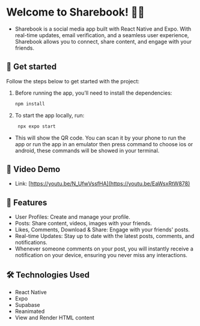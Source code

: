 # Welcome to Sharebook! 📱✨

- Sharebook is a social media app built with React Native and Expo. With real-time updates, email verification, and a seamless user experience, Sharebook allows you to connect, share content, and engage with your friends.

## 🚀 Get started
Follow the steps below to get started with the project:
1. Before running the app, you’ll need to install the dependencies:

   ```bash
   npm install
   ```

2. To start the app locally, run:

   ```bash
    npx expo start
   ```
- This will show the QR code. You can scan it by your phone to run the app or run the app in an emulator then press command to choose ios or android, these commands will be showed in your terminal.

## 🎥 Video Demo
- Link: [https://youtu.be/N_UfwVssfHA](https://youtu.be/EaWsxRtW878)

## 📱 Features

- User Profiles: Create and manage your profile.
- Posts: Share content, videos, images with your friends.
- Likes, Comments, Download & Share: Engage with your friends' posts.
- Real-time Updates: Stay up to date with the latest posts, comments, and notifications.
- Whenever someone comments on your post, you will instantly receive a notification on your device, ensuring you never miss any interactions.

## 🛠️ Technologies Used
- React Native
- Expo
- Supabase
- Reanimated
- View and Render HTML content

